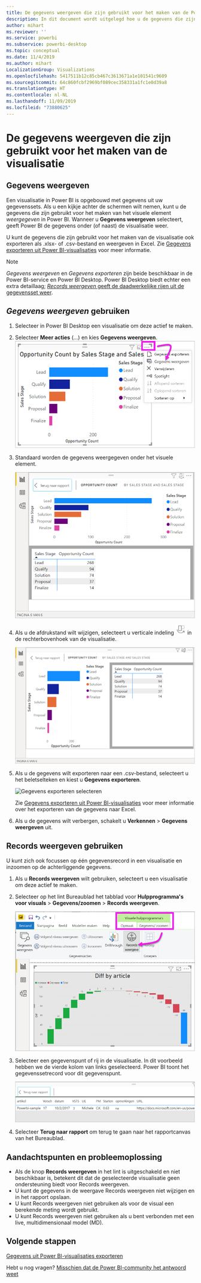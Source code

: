 ```yaml
---
title: De gegevens weergeven die zijn gebruikt voor het maken van de Power BI-visualisatie
description: In dit document wordt uitgelegd hoe u de gegevens die zijn gebruikt voor het maken van een visueel element in Power BI kunt weergegeven en hoe u die gegevens exporteert naar een CSV-bestand.
author: mihart
ms.reviewer: ''
ms.service: powerbi
ms.subservice: powerbi-desktop
ms.topic: conceptual
ms.date: 11/4/2019
ms.author: mihart
LocalizationGroup: Visualizations
ms.openlocfilehash: 5417511b12c85cb467c3613671a1e101541c9609
ms.sourcegitcommit: 64c860fcbf2969bf089cec358331a1fc1e0d39a8
ms.translationtype: HT
ms.contentlocale: nl-NL
ms.lasthandoff: 11/09/2019
ms.locfileid: "73880625"
---
```

# <a name="show-the-data-that-was-used-to-create-the-visualization"></a>De gegevens weergeven die zijn gebruikt voor het maken van de visualisatie
## <a name="show-data"></a>Gegevens weergeven
Een visualisatie in Power BI is opgebouwd met gegevens uit uw gegevenssets. Als u een kijkje achter de schermen wilt nemen, kunt u de gegevens die zijn gebruikt voor het maken van het visuele element *weergegeven* in Power BI. Wanneer u **Gegevens weergeven** selecteert, geeft Power BI de gegevens onder (of naast) de visualisatie weer.

U kunt de gegevens die zijn gebruikt voor het maken van de visualisatie ook exporteren als .xlsx- of .csv-bestand en weergeven in Excel. Zie [Gegevens exporteren uit Power BI-visualisaties](power-bi-visualization-export-data.md) voor meer informatie.

> [!NOTE]
> *Gegevens weergeven* en *Gegevens exporteren* zijn beide beschikbaar in de Power BI-service en Power BI Desktop. Power BI Desktop biedt echter een extra detaillaag; [*Records weergeven* geeft de daadwerkelijke rijen uit de gegevensset weer](../desktop-see-data-see-records.md).
> 
> 

## <a name="using-show-data"></a>*Gegevens weergeven* gebruiken 
1. Selecteer in Power BI Desktop een visualisatie om deze actief te maken.

2. Selecteer **Meer acties** (...) en kies **Gegevens weergeven**. 
    ![weergaveoptie voor Gegevens weergeven](media/service-reports-show-data/power-bi-more-action.png)


3. Standaard worden de gegevens weergegeven onder het visuele element.
   
   ![Visual en gegevens verticaal weergeven](media/service-reports-show-data/power-bi-show-data-below.png)

4. Als u de afdrukstand wilt wijzigen, selecteert u verticale indeling ![kleine schermopname van pictogram dat wordt gebruikt om naar verticale indeling te wijzigen](media/service-reports-show-data/power-bi-vertical-icon-new.png) in de rechterbovenhoek van de visualisatie.
   
   ![Visual en gegevens horizontaal weergeven](media/service-reports-show-data/power-bi-show-data-side.png)
5. Als u de gegevens wilt exporteren naar een .csv-bestand, selecteert u het beletselteken en kiest u **Gegevens exporteren**.
   
    ![Gegevens exporteren selecteren](media/service-reports-show-data/power-bi-export-data-new.png)
   
    Zie [Gegevens exporteren uit Power BI-visualisaties](power-bi-visualization-export-data.md) voor meer informatie over het exporteren van de gegevens naar Excel.
6. Als u de gegevens wilt verbergen, schakelt u **Verkennen** > **Gegevens weergeven** uit.

## <a name="using-show-records"></a>Records weergeven gebruiken
U kunt zich ook focussen op één gegevensrecord in een visualisatie en inzoomen op de achterliggende gegevens. 

1. Als u **Records weergeven** wilt gebruiken, selecteert u een visualisatie om deze actief te maken. 

2. Selecteer op het lint Bureaublad het tabblad voor **Hulpprogramma's voor visuals** > **Gegevens/zoomen** > **Records weergeven**. 

    ![Schermopname met de optie Records weergeven geselecteerd.](media/service-reports-show-data/power-bi-see-record.png)

3. Selecteer een gegevenspunt of rij in de visualisatie. In dit voorbeeld hebben we de vierde kolom van links geselecteerd. Power BI toont het gegevenssetrecord voor dit gegevenspunt.

    ![Schermopname van één record uit de gegevensset.](media/service-reports-show-data/power-bi-row.png)

4. Selecteer **Terug naar rapport** om terug te gaan naar het rapportcanvas van het Bureaublad. 

## <a name="considerations-and-troubleshooting"></a>Aandachtspunten en probleemoplossing

- Als de knop **Records weergeven** in het lint is uitgeschakeld en niet beschikbaar is, betekent dit dat de geselecteerde visualisatie geen ondersteuning biedt voor Records weergeven.
- U kunt de gegevens in de weergave Records weergeven niet wijzigen en in het rapport opslaan.
- U kunt Records weergeven niet gebruiken als voor de visual een berekende meting wordt gebruikt.
- U kunt Records weergeven niet gebruiken als u bent verbonden met een live, multidimensionaal model (MD).  

## <a name="next-steps"></a>Volgende stappen
[Gegevens uit Power BI-visualisaties exporteren](power-bi-visualization-export-data.md)    

Hebt u nog vragen? [Misschien dat de Power BI-community het antwoord weet](https://community.powerbi.com/)

